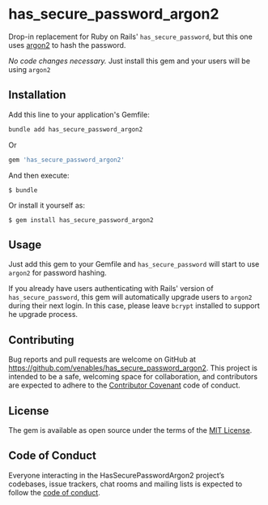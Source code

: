 # has_secure_password_argon2

Drop-in replacement for Ruby on Rails' `has_secure_password`, but this one uses [argon2](https://en.wikipedia.org/wiki/Argon2) to hash the password.

*No code changes necessary.*  Just install this gem and your users will be using `argon2`

## Installation

Add this line to your application's Gemfile:

```sh
bundle add has_secure_password_argon2
```

Or

```ruby
gem 'has_secure_password_argon2'
```

And then execute:

    $ bundle

Or install it yourself as:

    $ gem install has_secure_password_argon2

## Usage

Just add this gem to your Gemfile and `has_secure_password` will start to use `argon2` for password hashing.

If you already have users authenticating with Rails' version of `has_secure_password`, this gem will automatically upgrade users to `argon2` during their next login.  In this case, please leave `bcrypt` installed to support he upgrade process.

## Contributing

Bug reports and pull requests are welcome on GitHub at https://github.com/venables/has_secure_password_argon2. This project is intended to be a safe, welcoming space for collaboration, and contributors are expected to adhere to the [Contributor Covenant](http://contributor-covenant.org) code of conduct.

## License

The gem is available as open source under the terms of the [MIT License](https://opensource.org/licenses/MIT).

## Code of Conduct

Everyone interacting in the HasSecurePasswordArgon2 project’s codebases, issue trackers, chat rooms and mailing lists is expected to follow the [code of conduct](https://github.com/[USERNAME]/has_secure_password_argon2/blob/master/CODE_OF_CONDUCT.md).
